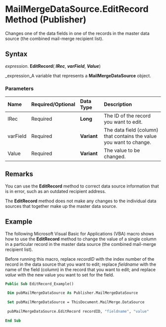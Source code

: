 
# MailMergeDataSource.EditRecord Method (Publisher)

Changes one of the data fields in one of the records in the master data source (the combined mail-merge recipient list).


## Syntax

 _expression_. **EditRecord**( **_lRec_**,  **_varField_**,  **_Value_**)

 _expression_A variable that represents a  **MailMergeDataSource** object.


### Parameters



|**Name**|**Required/Optional**|**Data Type**|**Description**|
|:-----|:-----|:-----|:-----|
|lRec|Required| **Long**|The ID of the record you want to edit.|
|varField|Required| **Variant**|The data field (column) that contains the value you want to change.|
|Value|Required| **Variant**|The value to be changed.|

## Remarks

You can use the  **EditRecord** method to correct data source information that is in error, such as an outdated recipient address.

The  **EditRecord** method does not make any changes to the individual data sources that together make up the master data source.


## Example

The following Microsoft Visual Basic for Applications (VBA) macro shows how to use the  **EditRecord** method to change the value of a single column in a particular record in the master data source (the combined mail-merge recipient list).

Before running this macro, replace  _recordID_ with the index number of the record in the data source that you want to edit; replace _fieldname_ with the name of the field (column) in the record that you want to edit; and replace _value_ with the new value you want to set for the field.




```vb
Public Sub EditRecord_Example() 
 
 Dim pubMailMergeDataSource As Publisher.MailMergeDataSource 
 
 Set pubMailMergeDataSource = ThisDocument.MailMerge.DataSource 
 
 pubMailMergeDataSource.EditRecord recordID, "fieldname", "value" 
 
End Sub
```

